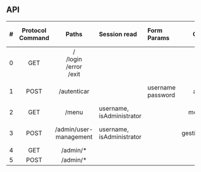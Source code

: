 
<h2 id="API">API</h2>


| # | Protocol<br/>Command |                Paths                 | Session read              | Form<br/>Params        |    Controller     | Conditions                                     | Templates / Redirects           |            Model put            | Session write                    |
|--:|:--------------------:|:------------------------------------:|:--------------------------|:-----------------------|:-----------------:|:-----------------------------------------------|---------------------------------|:-------------------------------:|:---------------------------------|
| 0 |         GET          | / <br/>/login <br/>/error <br/>/exit |                           |                        |      iniciar      |                                                | login.ftl                       |         username,error          | invalidate                       |
| 1 |         POST         |             /autenticar              |                           | username <br/>password |    autenticar     | -!authenticated<br/>-else                      | login.ftl<br/>/menu             |      username,error <br/>.      | . <br/>username, isAdministrator |
| 2 |         GET          |                /menu                 | username, isAdministrator |                        |    mostrarMenu    | -username null<br/>-else                       | /error<br/>/menu.ftl            |     .<br/> isAdministrator      |                                  |
| 3 |         POST         |        /admin/user-management        | username, isAdministrator |                        | gestionarUsuarios | -username null<br/>-!isAdministrator<br/>-else | /error<br/>/error<br/>/todo.ftl |      .<br/>.<br/>username       |                                  |
| 4 |         GET          |               /admin/*               |                           |                        |      iniciar      |                                                | login.ftl                       |          username,error         |                                  |
| 5 |         POST         |               /admin/*               |                           |                        |      iniciar      |                                                | login.ftl                       |          username,error         |                                  |
